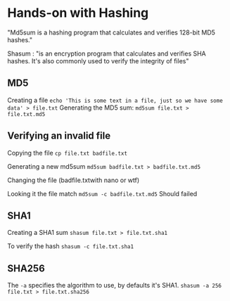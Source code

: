 # Hands-on with Hashing
"Md5sum is a hashing program that calculates and verifies 128-bit MD5 hashes."

Shasum : "is an encryption program that calculates and verifies SHA hashes. It's also commonly used to verify the integrity of files"

## MD5
Creating a file
`echo 'This is some text in a file, just so we have some data' > file.txt`
Generating the MD5 sum:
`md5sum file.txt > file.txt.md5`

## Verifying an invalid file
Copying the file
`cp file.txt badfile.txt`

Generating a new md5sum
`md5sum badfile.txt > badfile.txt.md5`

Changing the file (badfile.txtwith nano or wtf)

Looking it the file match
`md5sum -c badfile.txt.md5` 
Should failed

## SHA1 
Creating a SHA1 sum
`shasum file.txt > file.txt.sha1`

To verify the hash 
`shasum -c file.txt.sha1`

## SHA256
The `-a` specifies the algorithm to use, by defaults it's SHA1.
`shasum -a 256 file.txt > file.txt.sha256`